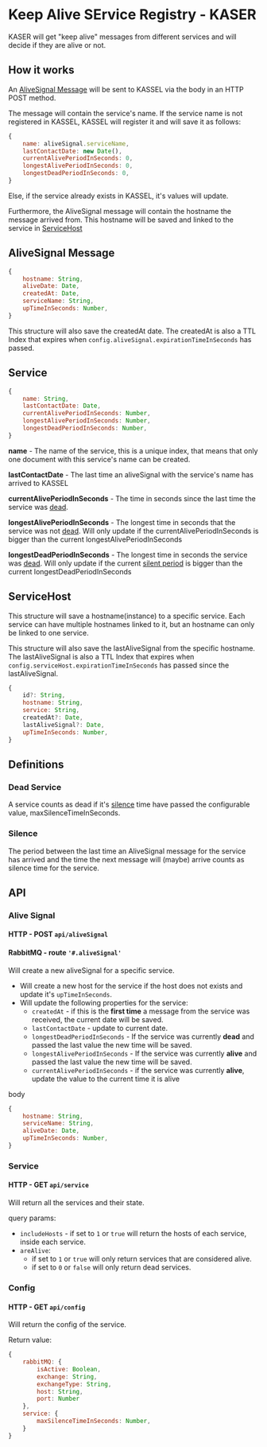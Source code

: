 # Keep Alive SErvice Registry - KASER

KASER will get "keep alive" messages from different services and will decide if they are alive or not.

## How it works

An [AliveSignal Message](##alivesignal-message) will be sent to KASSEL via the body in an HTTP POST method.

The message will contain the service's name.
If the service name is not registered in KASSEL, KASSEL will register it and will save it as follows:

```javascript
{
    name: aliveSignal.serviceName,
    lastContactDate: new Date(),
    currentAlivePeriodInSeconds: 0,
    longestAlivePeriodInSeconds: 0,
    longestDeadPeriodInSeconds: 0,
}
```

Else, if the service already exists in KASSEL, it's values will update.

Furthermore, the AliveSignal message will contain the hostname the message arrived from.
This hostname will be saved and linked to the service in [ServiceHost](##servicehost)

## AliveSignal Message

```javascript
{
    hostname: String,
    aliveDate: Date,
    createdAt: Date,
    serviceName: String,
    upTimeInSeconds: Number,
}
```

This structure will also save the createdAt date.
The createdAt is also a TTL Index that expires when `config.aliveSignal.expirationTimeInSeconds` has passed.

## Service

```javascript
{
    name: String,
    lastContactDate: Date,
    currentAlivePeriodInSeconds: Number,
    longestAlivePeriodInSeconds: Number,
    longestDeadPeriodInSeconds: Number,
}
```

**name** - The name of the service, this is a unique index, that means that only one document with this service's name can be created.

**lastContactDate** - The last time an aliveSignal with the service's name has arrived to KASSEL

**currentAlivePeriodInSeconds** - The time in seconds since the last time the service was [dead](###dead-service).

**longestAlivePeriodInSeconds** - The longest time in seconds that the service was not [dead](###dead-service).
Will only update if the currentAlivePeriodInSeconds is bigger than the current longestAlivePeriodInSeconds

**longestDeadPeriodInSeconds** -
The longest time in seconds the service was [dead](###dead-service).
Will only update if the current [silent period](###silence) is bigger than the current longestDeadPeriodInSeconds

## ServiceHost

This structure will save a hostname(instance) to a specific service.
Each service can have multiple hostnames linked to it, but an hostname can only be linked to one service.

This structure will also save the lastAliveSignal from the specific hostname.
The lastAliveSignal is also a TTL Index that expires when `config.serviceHost.expirationTimeInSeconds` has passed since the lastAliveSignal.

```javascript
{
    id?: String,
    hostname: String,
    service: String,
    createdAt?: Date,
    lastAliveSignal?: Date,
    upTimeInSeconds: Number,
}
```

## Definitions

### Dead Service

A service counts as dead if it's [silence](###silence) time have passed the configurable value, maxSilenceTimeInSeconds.

### Silence

The period between the last time an AliveSignal message for the service has arrived and the time the next message will (maybe) arrive counts as silence time for the service.

## API

### Alive Signal

#### HTTP - POST `api/aliveSignal`

#### RabbitMQ - route `'#.aliveSignal'`

Will create a new aliveSignal for a specific service.

-   Will create a new host for the service if the host does not exists and update it's `upTimeInSeconds`.
-   Will update the following properties for the service:
    -   `createdAt` - if this is the **first time** a message from the service was received, the current date will be saved.
    -   `lastContactDate` - update to current date.
    -   `longestDeadPeriodInSeconds` - If the service was currently **dead** and passed the last value the new time will be saved.
    -   `longestAlivePeriodInSeconds` - If the service was currently **alive** and passed the last value the new time will be saved.
    -   `currentAlivePeriodInSeconds` - if the service was currently **alive**, update the value to the current time it is alive

body

```javascript
{
    hostname: String,
    serviceName: String,
    aliveDate: Date,
    upTimeInSeconds: Number,
}
```

### Service

#### HTTP - GET `api/service`

Will return all the services and their state.

query params:

-   `includeHosts` - if set to `1` or `true` will return the hosts of each service, inside each service.
-   `areAlive`:
    -   if set to `1` or `true` will only return services that are considered alive.
    -   if set to `0` or `false` will only return dead services.

### Config

#### HTTP - GET `api/config`

Will return the config of the service.

Return value:

```javascript
{
    rabbitMQ: {
        isActive: Boolean,
        exchange: String,
        exchangeType: String,
        host: String,
        port: Number
    },
    service: {
        maxSilenceTimeInSeconds: Number,
    }
}
```
